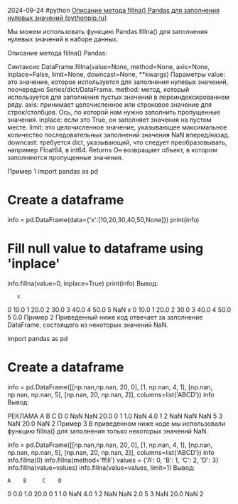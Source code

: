 2024-09-24
#python 
[Описание метода fillna() Pandas для заполнения нулевых значений (pythonpip.ru)](https://pythonpip.ru/pandas/pandas-fillna?ysclid=m1gj8ovfxl144985138)

Мы можем использовать функцию Pandas.fillna() для заполнения нулевых значений в наборе данных.


Описание метода fillna() Pandas:

Синтаксис
DataFrame.fillna(value=None, method=None, axis=None, inplace=False, limit=None, downcast=None, **kwargs) 
Параметры
value: это значение, которое используется для заполнения нулевых значений, поочередно Series/dict/DataFrame.
method: метод, который используется для заполнения пустых значений в переиндексированном ряду.
axis: принимает целочисленное или строковое значение для строк/столбцов. Ось, по которой нам нужно заполнить пропущенные значения.
inplace: если это True, он заполняет значения на пустом месте.
limit: это целочисленное значение, указывающее максимальное количество последовательных заполнений значения NaN вперед/назад.
downcast: требуется dict, указывающий, что следует преобразовывать, например Float64, в int64.
Returns
Он возвращает объект, в котором заполняются пропущенные значения.

Пример 1
import pandas as pd 
# Create a dataframe 
info = pd.DataFrame(data={'x':[10,20,30,40,50,None]}) 
print(info) 
# Fill null value to dataframe using 'inplace' 
info.fillna(value=0, inplace=True) 
print(info) 
Вывод:

       x 
0     10.0 
1     20.0 
2     30.0 
3     40.0 
4     50.0 
5     NaN 
       x 
0     10.0 
1     20.0 
2     30.0 
3     40.0 
4     50.0 
5      0.0 
Пример 2
Приведенный ниже код отвечает за заполнение DataFrame, состоящего из некоторых значений NaN.

import pandas as pd 
# Create a dataframe 
info = pd.DataFrame([[np.nan,np.nan, 20, 0], 
[1, np.nan, 4, 1], 
[np.nan, np.nan, np.nan, 5], 
[np.nan, 20, np.nan, 2]], 
columns=list('ABCD')) 
info 
Вывод:


РЕКЛАМА
    A    B     C    D 
0  NaN  NaN   20.0  0 
1  1.0  NaN   4.0   1 
2  NaN  NaN   NaN   5 
3  NaN  20.0  NaN   2 
Пример 3
В приведенном ниже коде мы использовали функцию fillna() для заполнения только некоторых значений NaN.

info = pd.DataFrame([[np.nan,np.nan, 20, 0], 
[1, np.nan, 4, 1], 
[np.nan, np.nan, np.nan, 5], 
[np.nan, 20, np.nan, 2]], 
columns=list('ABCD')) 
info 
info.fillna(0) 
info.fillna(method='ffill') 
values = {'A': 0, 'B': 1, 'C': 2, 'D': 3} 
info.fillna(value=values) 
info.fillna(value=values, limit=1) 
Вывод:

    A    B     C    D 
0  0.0  1.0   20.0  0 
1  1.0  NaN   4.0   1 
2  NaN  NaN   2.0   5 
3  NaN  20.0  NaN   2 

